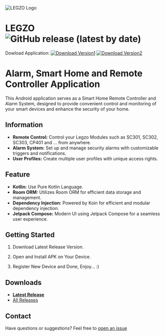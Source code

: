![LEGZO Logo](logo.jpg)

# LEGZO ![GitHub release (latest by date)](https://img.shields.io/github/v/release/yusefpasha/LEGZO?label=Latest%20Release)
Dowload Application: 
[![Download Version1](https://img.shields.io/badge/Download-Version1-yellow)](https://github.com/yusefpasha/LEGZO/releases/download/v1/LEGZOv1.apk)
[![Download Version2](https://img.shields.io/badge/Download-Version2-brightgreen)](https://github.com/yusefpasha/LEGZO/releases/download/v2/LEGZOv2.apk)

# Alarm, Smart Home and Remote Controller Application

This Android application serves as a Smart Home Remote Controller and Alarm System, designed to provide convenient control and monitoring of your smart devices and enhance the security of your home.

## Information

- **Remote Control:** Control your Legzo Modules such as SC301, SC302, SC303, CP401 and ... from anywhere.
- **Alarm System:** Set up and manage security alarms with customizable triggers and notifications.
- **User Profiles:** Create multiple user profiles with unique access rights.

## Feature

- **Kotlin:** Use Pure Kotlin Language.
- **Room ORM:** Utilizes Room ORM for efficient data storage and management.
- **Dependency Injection:** Powered by Koin for efficient and modular dependency injection.
- **Jetpack Compose:** Modern UI using Jetpack Compose for a seamless user experience.

## Getting Started

1. Download Latest Release Version.

2. Open and Install APK on Your Device.

3. Register New Device and Done, Enjoy... :)

## Downloads

- [**Latest Release**](https://github.com/yusefpasha/LEGZO/releases/latest)
- [All Releases](https://github.com/yusefpasha/LEGZO/releases)

## Contact

Have questions or suggestions? Feel free to [open an issue](https://github.com/yusefpasha/LEGZO/issues)
